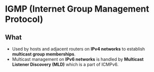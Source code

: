 # IGMP (Internet Group Management Protocol)
## What
- Used by hosts and adjacent routers on **IPv4 networks** to establish **multicast group memberships**.
- Multicast management on **IPv6 networks** is handled by **Multicast Listener Discovery (MLD)** which is a part of ICMPv6.
